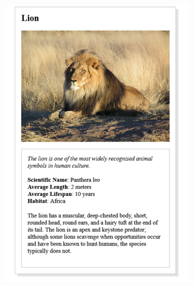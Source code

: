 


![alt text](https://github.com/pfrazao/udacity-introduction-to-programming/blob/main/02%20CSS/animal_trading_card.jpg)

